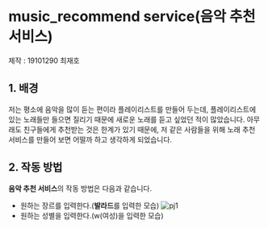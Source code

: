 # music_recommend service(음악 추천 서비스)
제작 : 19101290 최재호
## 1. 배경
저는 평소에 음악을 많이 듣는 편이라 플레이리스트를 만들어 두는데, 플레이리스트에 있는 노래들만 들으면 질리기 때문에 새로운 노래를 듣고 싶었던 적이 많았습니다. 아무래도 친구들에게 추천받는 것은 한계가 있기 때문에, 저 같은 사람들을 위해 노래 추천 서비스를 만들어 보면 어떨까 하고 생각하게 되었습니다.
## 2. 작동 방법
**음악 추천 서비스**의 작동 방법은 다음과 같습니다.
* 원하는 장르를 입력한다.(**발라드**를 입력한 모습)
![pj1](https://user-images.githubusercontent.com/113440277/206906933-16629a56-04fe-4aee-ae1a-3c2c394dce01.png)
* 원하는 성별을 입력한다.(w(여성)을 입력한 모습)
